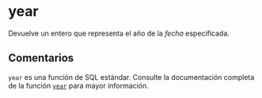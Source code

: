﻿---
SidebarGroup: "Funciones de fecha"
Autogenerated: true
---

# year

Devuelve un entero que representa el año de la *fecha* especificada.

## Comentarios 

`year` es una función de SQL estándar. Consulte la documentación completa de la función [`year`](https://learn.microsoft.com/es-es/sql/t-sql/functions/year-transact-sql) para mayor información.
